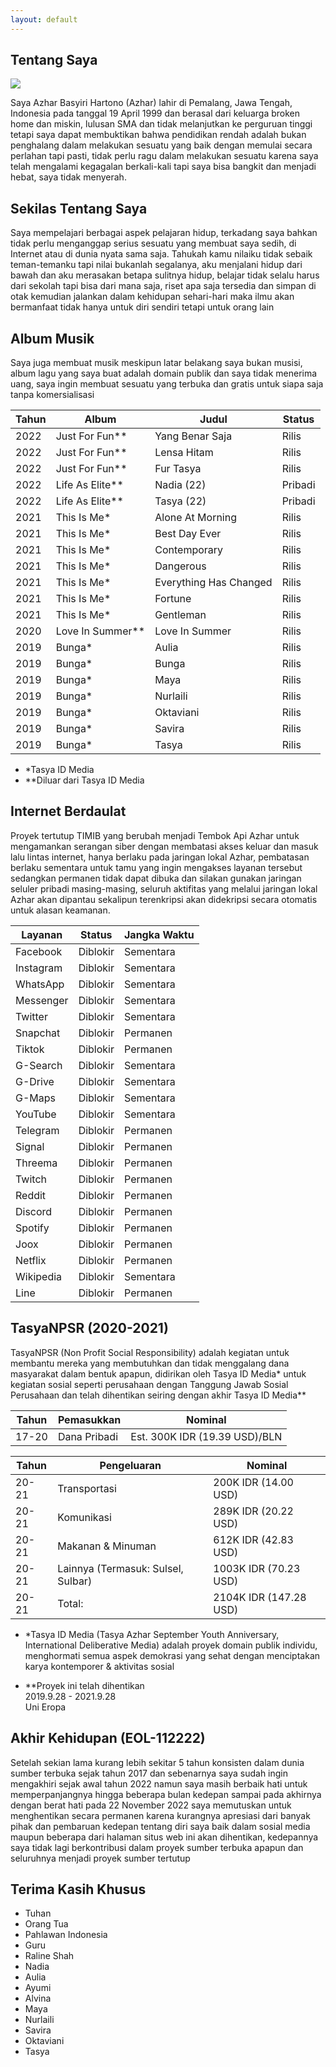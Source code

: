 ```yaml
---
layout: default
---
```


## Tentang Saya

<img class="profile-picture" src="/azhar.jpg">

Saya Azhar Basyiri Hartono (Azhar) lahir di Pemalang, Jawa Tengah, Indonesia pada tanggal 19 April 1999 dan berasal dari keluarga broken home dan miskin, lulusan SMA dan tidak melanjutkan ke perguruan tinggi tetapi saya dapat membuktikan bahwa pendidikan rendah adalah bukan penghalang dalam melakukan sesuatu yang baik dengan memulai secara perlahan tapi pasti, tidak perlu ragu dalam melakukan sesuatu karena saya telah mengalami kegagalan berkali-kali tapi saya bisa bangkit dan menjadi hebat, saya tidak menyerah.

## Sekilas Tentang Saya

Saya mempelajari berbagai aspek pelajaran hidup, terkadang saya bahkan tidak perlu menganggap serius sesuatu yang membuat saya sedih, di Internet atau di dunia nyata sama saja. Tahukah kamu nilaiku tidak sebaik teman-temanku tapi nilai bukanlah segalanya, aku menjalani hidup dari bawah dan aku merasakan betapa sulitnya hidup, belajar tidak selalu harus dari sekolah tapi bisa dari mana saja, riset apa saja tersedia dan simpan di otak kemudian jalankan dalam kehidupan sehari-hari maka ilmu akan bermanfaat tidak hanya untuk diri sendiri tetapi untuk orang lain

## Album Musik

Saya juga membuat musik meskipun latar belakang saya bukan musisi, album lagu yang saya buat adalah domain publik dan saya tidak menerima uang, saya ingin membuat sesuatu yang terbuka dan gratis untuk siapa saja tanpa komersialisasi


Tahun | Album           | Judul                  | Status
------|-----------------|------------------------|----------
2022  | Just For Fun**  | Yang Benar Saja        | Rilis
2022  | Just For Fun**  | Lensa Hitam            | Rilis
2022  | Just For Fun**  | Fur Tasya              | Rilis
2022  | Life As Elite** | Nadia (22)             | Pribadi
2022  | Life As Elite** | Tasya (22)             | Pribadi
2021  | This Is Me*     | Alone At Morning       | Rilis
2021  | This Is Me*     | Best Day Ever          | Rilis
2021  | This Is Me*     | Contemporary           | Rilis
2021  | This Is Me*     | Dangerous              | Rilis
2021  | This Is Me*     | Everything Has Changed | Rilis
2021  | This Is Me*     | Fortune                | Rilis
2021  | This Is Me*     | Gentleman              | Rilis
2020  | Love In Summer**| Love In Summer         | Rilis
2019  | Bunga*          | Aulia                  | Rilis
2019  | Bunga*          | Bunga                  | Rilis
2019  | Bunga*          | Maya                   | Rilis
2019  | Bunga*          | Nurlaili               | Rilis
2019  | Bunga*          | Oktaviani              | Rilis
2019  | Bunga*          | Savira                 | Rilis
2019  | Bunga*          | Tasya                  | Rilis

* *Tasya ID Media<br>
* **Diluar dari Tasya ID Media


## Internet Berdaulat

Proyek tertutup TIMIB yang berubah menjadi Tembok Api Azhar untuk mengamankan serangan siber dengan membatasi akses keluar dan masuk lalu lintas internet, hanya berlaku pada jaringan lokal Azhar, pembatasan berlaku sementara untuk tamu yang ingin mengakses layanan tersebut sedangkan permanen tidak dapat dibuka dan silakan gunakan jaringan seluler pribadi masing-masing, seluruh aktifitas yang melalui jaringan lokal Azhar akan dipantau sekalipun terenkripsi akan didekripsi secara otomatis untuk alasan keamanan.

Layanan   | Status   | Jangka Waktu |
--------- |----------|--------------|
Facebook  | Diblokir | Sementara    |
Instagram | Diblokir | Sementara    |
WhatsApp  | Diblokir | Sementara    |
Messenger | Diblokir | Sementara    |
Twitter   | Diblokir | Sementara    |
Snapchat  | Diblokir | Permanen     |   
Tiktok    | Diblokir | Permanen     |
G-Search  | Diblokir | Sementara    |
G-Drive   | Diblokir | Sementara    |
G-Maps    | Diblokir | Sementara    | 
YouTube   | Diblokir | Sementara    |
Telegram  | Diblokir | Permanen     |
Signal    | Diblokir | Permanen     |
Threema   | Diblokir | Permanen     |
Twitch    | Diblokir | Permanen     |
Reddit    | Diblokir | Permanen     |
Discord   | Diblokir | Permanen     |
Spotify   | Diblokir | Permanen     |
Joox      | Diblokir | Permanen     |
Netflix   | Diblokir | Permanen     |
Wikipedia | Diblokir | Sementara    |
Line      | Diblokir | Permanen     |


## TasyaNPSR (2020-2021)
TasyaNPSR (Non Profit Social Responsibility) adalah kegiatan untuk membantu mereka yang membutuhkan dan tidak menggalang dana masyarakat dalam bentuk apapun, didirikan oleh Tasya ID Media* untuk kegiatan sosial seperti perusahaan dengan Tanggung Jawab Sosial Perusahaan dan telah dihentikan seiring dengan akhir Tasya ID Media**

Tahun  | Pemasukkan   | Nominal
-------|--------------|-------------------------------------------------------
17-20  | Dana Pribadi | Est. 300K IDR (19.39 USD)/BLN


Tahun  | Pengeluaran                        | Nominal
-------|------------------------------------|---------------------------------
20-21  | Transportasi                       | 200K IDR (14.00 USD) 
20-21  | Komunikasi                         | 289K IDR (20.22 USD)
20-21  | Makanan & Minuman                  | 612K IDR (42.83 USD) 
20-21  | Lainnya (Termasuk: Sulsel, Sulbar) | 1003K IDR (70.23 USD)
20-21  | Total:                             | 2104K IDR (147.28 USD)

* *Tasya ID Media (Tasya Azhar September Youth Anniversary, International Deliberative Media) adalah proyek domain publik individu, menghormati semua aspek demokrasi yang sehat dengan menciptakan karya kontemporer & aktivitas sosial<br>

* **Proyek ini telah dihentikan
<br>2019.9.28 - 2021.9.28
<br>Uni Eropa

## Akhir Kehidupan (EOL-112222)

Setelah sekian lama kurang lebih sekitar 5 tahun konsisten dalam dunia sumber terbuka sejak tahun 2017 dan sebenarnya saya sudah ingin mengakhiri sejak awal tahun 2022 namun saya masih berbaik hati untuk memperpanjangnya hingga beberapa bulan kedepan sampai pada akhirnya dengan berat hati pada 22 November 2022 saya memutuskan untuk menghentikan secara permanen karena kurangnya apresiasi dari banyak pihak dan pembaruan kedepan tentang diri saya baik dalam sosial media maupun beberapa dari halaman situs web ini akan dihentikan, kedepannya saya tidak lagi berkontribusi dalam proyek sumber terbuka apapun dan seluruhnya menjadi proyek sumber tertutup

## Terima Kasih Khusus

* Tuhan
* Orang Tua
* Pahlawan Indonesia
* Guru
* Raline Shah
* Nadia
* Aulia
* Ayumi
* Alvina
* Maya
* Nurlaili
* Savira
* Oktaviani
* Tasya 

